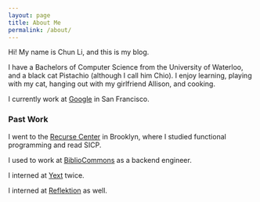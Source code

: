 ```yaml
---
layout: page
title: About Me
permalink: /about/
---
```


Hi! My name is Chun Li, and this is my blog.

I have a Bachelors of Computer Science from the University of Waterloo,
and a black cat Pistachio (although I call him Chio). I enjoy learning, playing
with my cat, hanging out with my girlfriend Allison, and cooking.

I currently work at [Google](https://www.google.com) in San Francisco.

### Past Work

I went to the [Recurse Center](https://www.recurse.com) in Brooklyn, where I studied
functional programming and read SICP.

I used to work at [BiblioCommons](https://www.bibliocommons.com/) as
a backend engineer.

I interned at [Yext](https://www.yext.com) twice.

I interned at [Reflektion](http://www.reflektion.com) as well.
